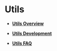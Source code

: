 # Utils<a name="EN-US_TOPIC_0000001157319385"></a>

-   **[Utils Overview](subsys-utils-overview.md)**  

-   **[Utils Development](subsys-utils-guide.md)**  

-   **[Utils FAQ](subsys-utils-faqs.md)**  



